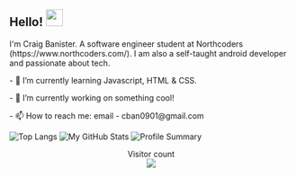   <h2>
    Hello! 
    <img src="https://media.giphy.com/media/hvRJCLFzcasrR4ia7z/giphy.gif" width="30px"/>
  </h2>
  
<p>I'm Craig Banister. A software engineer student at Northcoders (https://www.northcoders.com/). I am also a self-taught android developer and passionate about tech.</p>

<p>- 🌱 I’m currently learning Javascript, HTML & CSS.</p>
<p>- 🔭 I’m currently working on something cool!</p>
<p>- 📫 How to reach me: email - cban0901@gmail.com</p>

![Top Langs](https://github-readme-stats-git-masterrstaa-rickstaa.vercel.app/api/top-langs/?username=numberwang55&theme=tokyonight&showicons=true)
![My GitHub Stats](https://github-readme-stats.vercel.app/api/?username=numberwang55&count_private=true&theme=tokyonight&showicons=true)
![Profile Summary](http://github-profile-summary-cards.vercel.app/api/cards/profile-details?username=numberwang55&theme=tokyonight&showicons=true)

<p align="center"> 
  Visitor count<br>
  <img src="https://profile-counter.glitch.me/numberwang55/count.svg" />
</p>

<!--
![Top Langs By Commit](http://github-profile-summary-cards.vercel.app/api/cards/most-commit-language?username=numberwang55&theme=tokyonight&showicons=true)
**numberwang55/numberwang55** is a ✨ _special_ ✨ repository because its `README.md` (this file) appears on your GitHub profile.

Here are some ideas to get you started:

- 🔭 I’m currently working on ...
- 🌱 I’m currently learning ...
- 👯 I’m looking to collaborate on ...
- 🤔 I’m looking for help with ...
- 💬 Ask me about ...
- 📫 How to reach me: ...
- 😄 Pronouns: ...
- ⚡ Fun fact: ...
-->

